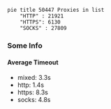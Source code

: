 
```mermaid
pie title 50447 Proxies in list
    "HTTP" : 21921
    "HTTPS": 6130
    "SOCKS" : 27809
```

### Some Info
#### Average Timeout

- mixed: 3.3s
- http: 1.4s
- https: 8.3s
- socks: 4.8s